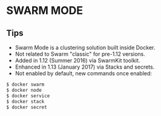 # SWARM MODE
## Tips

- Swarm Mode is a clustering solution built inside Docker.
- Not related to Swarm "classic" for pre-1.12 versions.
- Added in 1.12 (Summer 2016) via SwarmKit toolkit.
- Enhanced in 1.13 (January 2017) via Stacks and secrets.
- Not enabled by default, new commands once enabled:

```sh
$ docker swarm
$ docker node
$ docker service
$ docker stack
$ docker secret
```